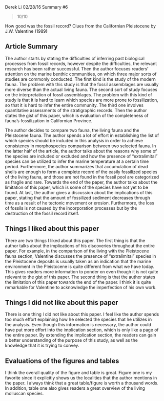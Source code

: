 Derek Li
02/28/16
Summary #6

> 10/10

How good was the fossil record? Clues from the Californian Pleistocene by J.W. Valentine (1989)

## Article Summary
The author starts by stating the difficulties of inferring past biological processes from fossil record<strike>s</strike>, however despite the difficulties, the relevant research has been rather successful. Then the author focuses readers’ attention on the marine benthic communities, on which three major sorts of studies are commonly conducted. The first kind is the study of the modern fauna. The problem with this study is that the fossil assemblages are usually more diverse than the actual living fauna. The second sort of study focuses on the interpretation of fossil assemblages. The problem with this kind of study is that it is hard to learn which species are more prone to fossilization, so that it is hard to infer the entire community. The third one involves quantitative assessments of the stratigraphic records. Then the author states the gist of this paper, which is evaluation of the completeness of fauna’s fossilization in Californian Province. 

The author decides to compare two fauna, the living fauna and the Pleistocene fauna. The author spends a lot of effort in establishing the list of which species should be included in this analysis in order to achieve consistency in morphospecies comparison between two selected fauna. In the latter half of the article, the author talks about the reasons why some of the species are included or excluded and how the presence of “extralimital” species can be utilized to infer the marine temperature at a certain time period. Furthermore, the author summarizes that accumulation of dead shells are enough to form a complete record of the easily fossilized species of the living fauna, and those are not found in the fossil pool are categorized as fragile and rare. Towards the end of the paper, the author talks about the limitation of this paper, which is some of the species have not yet to be found. At last, the author gives a discussion about the implications of this paper, stating that the amount of fossilized sediment decreases through time as a result of he tectonic movement or erosion. Furthermore, the loss of fossils is not caused by the incorporation processes but by the destruction of the fossil record itself.

## Things I liked about this paper
There are two things I liked about this paper. The first thing is that the author talks about the implications of his discoveries throughout the entire paper. For example, in the comparison of the living with the Pleistocene fauna section, Valentine discusses the presence of “extralimital” species in the Pleistocene deposits is usually taken as an indication that the marine environment in the Pleistocene is quite different from what we have today. This gives readers more information to ponder on even though it is not quite relevant to the gist of this paper. The second thing is that the author states the limitation of this paper towards the end of the paper. I think it is quite remarkable for Valentine to acknowledge the imperfection of his own work. 

## Things I did not like about this paper
There is one thing I did not like about this paper. I feel like the author spends too much effort explaining how he selected the species that he utilizes in the analysis. Even though this information is necessary, the author could have put more effort into the implication section, which is only like a page of the entire paper. By extending the implication section, the readers can gain a better understanding of the purpose of this study, as well as the knowledge that it is trying to convey.

## Evaluations of the figures and tables
I think the overall quality of the figure and table is great. Figure one is my favorite since it explicitly shows us the localities that the author mentions in the paper. I always think that a great table/figure is worth a thousand words. In addition, table one also gives readers a great overview of the living molluscan species.
